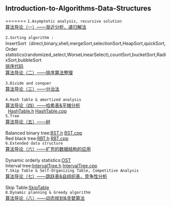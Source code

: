  ## Introduction-to-Algorithms-Data-Structures
=======
`1.Asymptotic analysis, recursive solution `<br>
[算法导论（一）——渐近分析，递归解法](http://blog.csdn.net/u010385790/article/details/77892274)<br>  
`2.Sorting algorithm :`<br>
InsertSort（direct,binary,shell,mergeSort,selectionSort,HeapSort,quickSort,<br>Order statistics(randomized_select,WorseLinearSelect),countSort,bucketSort,RadixSort,bubbleSort<br> 
[排序代码](https://github.com/lymcool/Introduction-to-Algorithms-Data-Structures/blob/master/1_sort.cpp)<br>
[算法导论（二）——排序算法整理](http://blog.csdn.net/u010385790/article/details/78311022)<br>  
`3.Divide and conquer` <br>
[算法导论（三）——分治法](http://blog.csdn.net/u010385790/article/details/78311222)<br>  
`4.Hash table & amortized analysis` <br>
[算法导论（四）——哈希表&平摊分析](http://blog.csdn.net/u010385790/article/details/78313900)<br>  
[HashTable.h]()      [HashTable.cpp]()<br> 
`5.Tree` <br>
[算法导论（五）——树](http://blog.csdn.net/u010385790/article/details/78441456)<br>  
Balanced binary tree:[BST.h]()       [BST.cpp]()<br>
Red black tree:[RBT.h]()         [RBT.cpp]()<br>
`6.Extended data structure` <br>
[算法导论（六）——扩充的数据结构的应用](http://blog.csdn.net/u010385790/article/details/78442035)<br>  
Dynamic orderly statistics:[OST]()<br>
Interval tree:[IntervalTree.h](https://github.com/lymcool/Introduction-to-Algorithms-Data-Structures/blob/master/IntervalTree.h) 
[IntervalTree.cpp](https://github.com/lymcool/Introduction-to-Algorithms-Data-Structures/blob/master/IntervalTree.cpp)<br>
`7.Skip Table & Self-Organizing Table, Competitive Analysis` <br>
[算法导论（七）——跳跃表&自组织表，竞争性分析](http://blog.csdn.net/u010385790/article/details/78461263)<br>  
Skip Table:[SkipTable](https://github.com/lymcool/Introduction-to-Algorithms-Data-Structures/blob/master/SkipList.cpp)<br>
`8.Dynamic planning & Greedy algorithm` <br>
[算法导论（八）——动态规划&贪婪算法](http://blog.csdn.net/u010385790/article/details/78577644)<br>  


